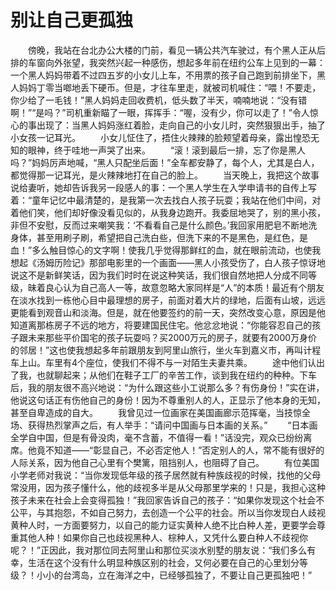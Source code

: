 # 别让自己更孤独
　　傍晚，我站在台北办公大楼的门前，看见一辆公共汽车驶过，有个黑人正从后排的车窗向外张望，我突然兴起一种感伤，想起多年前在纽约公车上见到的一幕：一个黑人妈妈带着不过四五岁的小女儿上车，不用票的孩子自己跑到前排坐下，黑人妈妈丁零当啷地丢下硬币。但是，才往车里走，就被司机喊住：“喂！不要走，你少给了一毛钱！”黑人妈妈走回收费机，低头数了半天，喃喃地说：“没有错啊！”“是吗？”司机重新瞄了一眼，挥挥手：“喔，没有少，你可以走了！”令人惊心的事出现了：当黑人妈妈涨红着脸，走向自己的小女儿时，突然狠狠出手，抽了小女孩一记耳光。 
　　小女儿怔住了，捂住火辣辣的脸颊望着母亲，露出惶恐无知的眼神，终于哇地一声哭了出来。 
　　“滚！滚到最后一排，忘了你是黑人吗？”妈妈厉声地喊，“黑人只配坐后面！”全车都安静了，每个人，尤其是白人，都觉得那一记耳光，是火辣辣地打在自己的脸上。 
　　当天晚上，我把这个故事说给妻听，她却告诉我另一段感人的事：一个黑人学生在入学申请书的自传上写着：“童年记忆中最清楚的，是我第一次去找白人孩子玩耍；我站在他们中间，对着他们笑，他们却好像没看见似的，从我身边跑开。我委屈地哭了，别的黑小孩，非但不安慰，反而过来嘲笑我：‘不看看自己是什么颜色。’我回家用肥皂不断地洗身体，甚至用刷子刷，希望把自己洗白些，但洗下来的不是黑色，是红色，是血！”多么触目惊心的文字啊！使我几乎觉得那鲜红的血，就在眼前流动，也使我想起《汤姆历险记》那部电影里的一个画面——黑人小孩受伤了，白人孩子惊讶地说这不是新鲜笑话，因为我们时时在说这种笑话，我们很自然地把人分成不同等级，昧着良心认为自己高人一等，故意忽略大家同样是“人”的本质！最近有个朋友在淡水找到一栋他心目中最理想的房子，前面对着大片的绿地，后面有山坡，远远更能看到观音山和淡海。但是，就在他要签约的前一天，突然改变心意，原因是他知道离那栋房子不远的地方，将要建国民住宅。他忿忿地说：“你能容忍自己的孩子跟未来那些平价国宅的孩子玩耍吗？买2000万元的房子，就要有2000万身价的邻居！”这也使我想起多年前跟朋友到阿里山旅行，坐火车到嘉义市，再叫计程车上山。车里有4个座位，使我们不得不与一对陌生夫妻共乘。 
　　途中他们认出了我，也就聊起来；从他们在鞋子工厂的辛苦工作，谈到我在纽约的种种。下车后，我的朋友很不高兴地说：“为什么跟这些小工说那么多？有伤身份！”实在讲，他说这句话正有伤他自己的身份！因为不尊重别人的人，正显示了他本身的无知，甚至自卑造成的自大。 
　　我曾见过一位画家在美国画廊示范挥毫，当技惊全场、获得热烈掌声之后，有人举手：“请问中国画与日本画的关系。” 
　　“日本画全学自中国，但是有骨没肉，毫不含蓄，不值得一看！”话没完，观众已纷纷离席。他竟不知道——“彰显自己，不必否定他人！”否定别人的人，常不能有很好的人际关系，因为他自己心里有个樊篱，阻挡别人，也阻碍了自己。 
　　有位美国小学老师对我说：“当你发现低年级的孩子居然就有种族歧视的时候，找他的父母常没用，因为孩子懂什么，他的歧视多半是从父母那里学来的！只是，我担心这种孩子未来在社会上会变得孤独！”我回家告诉自己的孩子：“如果你发现这个社会不公平，与其抱怨，不如自己努力，去创造一个公平的社会。所以当你发现白人歧视黄种人时，一方面要努力，以自己的能力证实黄种人绝不比白种人差，更要学会尊重其他人种！如果你自己也歧视黑种人、棕种人，又凭什么要白种人不歧视你呢？！”正因此，我对那位同去阿里山和那位买淡水别墅的朋友说：“我们多么有幸，生活在这个没有什么明显种族区别的社会，又何必要在自己的心里划分等级？！小小的台湾岛，立在海洋之中，已经够孤独了，不要让自己更孤独吧！”
 